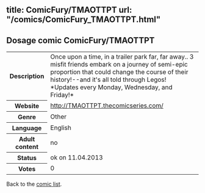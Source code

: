 title: ComicFury/TMAOTTPT
url: "/comics/ComicFury_TMAOTTPT.html"
---
Dosage comic ComicFury/TMAOTTPT
-----------------------------------------

<table class="comicinfo">
<tr>
<th>Description</th><td>Once upon a time, in a trailer park far, far away.. 3 misfit friends embark on a journey of semi-epic proportion that could change the course of their history!--and it's all told through Legos! *Updates every Monday, Wednesday, and Friday!*</td>
</tr>
<tr>
<th>Website</th><td><a href="http://TMAOTTPT.thecomicseries.com/">http://TMAOTTPT.thecomicseries.com/</a></td>
</tr>
<tr>
<th>Genre</th><td>Other</td>
</tr>
<tr>
<th>Language</th><td>English</td>
</tr>
<tr>
<th>Adult content</th><td>no</td>
</tr>
<tr>
<th>Status</th><td>ok on 11.04.2013</td>
</tr>
<tr>
<th>Votes</th><td>0</div></td>
</tr>
</table>

Back to the [comic list](../comic-index.html).
